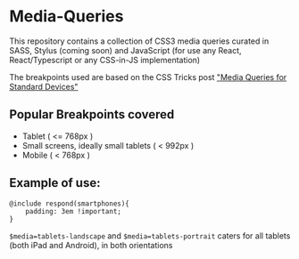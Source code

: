 Media-Queries
======================

This repository contains a collection of CSS3 media queries curated in SASS, Stylus (coming soon) and JavaScript (for use any React, React/Typescript or any CSS-in-JS implementation)

The breakpoints used are based on the CSS Tricks post ["Media Queries for Standard Devices"](http://css-tricks.com/snippets/css/media-queries-for-standard-devices/)

## Popular Breakpoints covered

+ Tablet ( <= 768px ) 
+ Small screens, ideally small tablets ( < 992px )
+ Mobile ( < 768px ) 

Example of use:
---
```
@include respond(smartphones){
	padding: 3em !important;
}
```

`$media=tablets-landscape` and `$media=tablets-portrait` caters for all tablets (both iPad and Android), in both orientations
